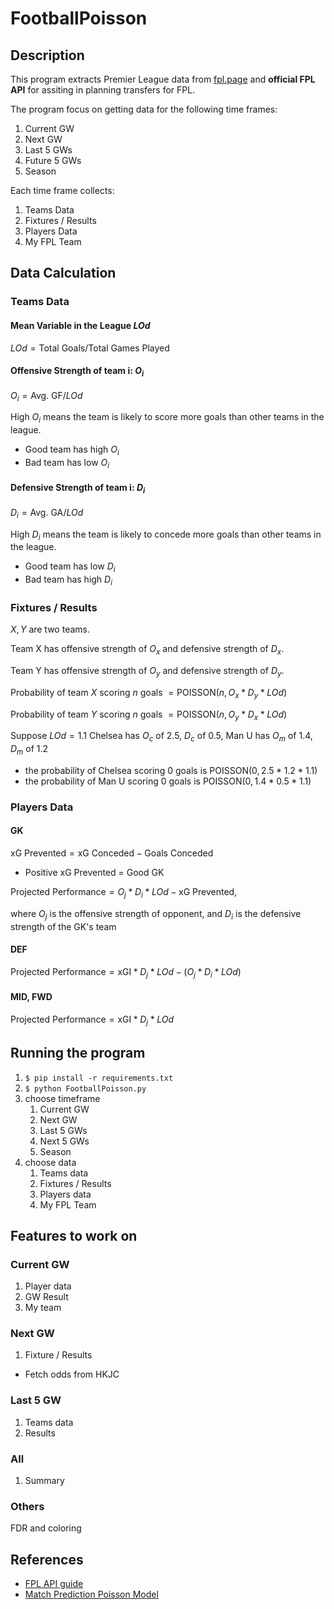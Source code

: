 # FootballPoisson

## Description


This program extracts Premier League data from [fpl.page](https://fpl.page) and **official FPL API** for assiting in planning transfers for FPL. 

The program focus on getting data for the following time frames:

1. Current GW
2. Next GW
3. Last 5 GWs
4. Future 5 GWs
5. Season

Each time frame collects:
1. Teams Data
2. Fixtures / Results
3. Players Data
4. My FPL Team

## Data Calculation
### Teams Data
#### Mean Variable in the League $LOd$
$LOd = \text{Total Goals} / \text{Total Games Played}$

#### Offensive Strength of team i: $O_i$
$O_i = \text{Avg. GF} / LOd$

High $O_i$ means the team is likely to score more goals than other teams in the league.
- Good team has high $O_i$
- Bad team has low $O_i$

#### Defensive Strength of team i: $D_i$
$D_i = \text{Avg. GA} / LOd$

High $D_i$ means the team is likely to concede more goals than other teams in the league.
- Good team has low $D_i$
- Bad team has high $D_i$

### Fixtures / Results
$X, Y$ are two teams.

Team X has offensive strength of $O_x$ and defensive strength of $D_x$.

Team Y has offensive strength of $O_y$ and defensive strength of $D_y$.

Probability of team $X$ scoring $n$ goals $= \text{POISSON}(n, O_x * D_y * LOd)$

Probability of team $Y$ scoring $n$ goals $= \text{POISSON}(n, O_y * D_x * LOd)$

Suppose $LOd = 1.1$ Chelsea has $O_c$ of $2.5$, $D_c$ of $0.5$, Man U has $O_m$ of $1.4$, $D_m$ of $1.2$
- the probability of Chelsea scoring 0 goals is $\text{POISSON}(0, 2.5 * 1.2 * 1.1)$
- the probability of Man U scoring 0 goals is $\text{POISSON}(0, 1.4 * 0.5 * 1.1)$


### Players Data
#### GK
$\text{xG Prevented} = \text{xG Conceded} - \text{Goals Conceded}$
- Positive xG Prevented = Good GK

$\text{Projected Performance} = O_j * D_i * LOd - \text{xG Prevented}$, 

where $O_j$ is the offensive strength of opponent, and $D_i$ is the defensive strength of the GK's team

#### DEF
$\text{Projected Performance} =  \text{xGI} * D_j * LOd - (O_j * D_i * LOd)$

#### MID, FWD
$\text{Projected Performance} =  \text{xGI} * D_j * LOd$

## Running the program

1. `$ pip install -r requirements.txt` 
2. `$ python FootballPoisson.py` 
3. choose timeframe
   1. Current GW
   2. Next GW
   3. Last 5 GWs
   4. Next 5 GWs
   5. Season
4. choose data
   1. Teams data
   2. Fixtures / Results
   3. Players data
   4. My FPL Team

## Features to work on

### Current GW
1. Player data
2. GW Result
3. My team

### Next GW
1. Fixture / Results
- Fetch odds from HKJC

### Last 5 GW
1. Teams data
2. Results

### All
1. Summary

### Others
FDR and coloring

## References

- [FPL API guide](https://www.game-change.co.uk/2023/02/10/a-complete-guide-to-the-fantasy-premier-league-fpl-api/)
- [Match Prediction Poisson Model](https://www.jhse.ua.es/article/view/2021-v16-n4-poisson-model-goal-prediction-european-football/remote)  

